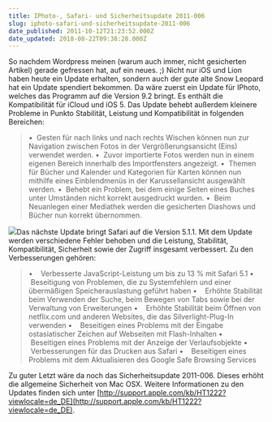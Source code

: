 ```yaml
---
title: IPhoto-, Safari- und Sicherheitsupdate 2011-006
slug: iphoto-safari-und-sicherheitsupdate-2011-006
date_published: 2011-10-12T21:23:52.000Z
date_updated: 2018-08-22T09:38:28.000Z
---
```


So nachdem Wordpress meinen (warum auch immer, nicht gesicherten Artikel) gerade gefressen hat, auf ein neues. ;) Nicht nur iOS und Lion haben heute ein Update erhalten, sondern auch der gute alte Snow Leopard hat ein Update spendiert bekommen. Da wäre zuerst ein Update für IPhoto, welches das Programm auf die Version 9.2 bringt. Es enthält die Kompatibilität für iCloud und iOS 5. Das Update behebt außerdem kleinere Probleme in Punkto Stabilität, Leistung und Kompatibilität in folgenden Bereichen:

> •  Gesten für nach links und nach rechts Wischen können nun zur Navigation zwischen Fotos in der Vergrößerungsansicht (Eins) verwendet werden.
> •  Zuvor importierte Fotos werden nun in einem eigenen Bereich innerhalb des Importfensters angezeigt.
> •  Themen für Bücher und Kalender und Kategorien für Karten können nun mithilfe eines Einblendmenüs in der Karussellansicht ausgewählt werden.
> •  Behebt ein Problem, bei dem einige Seiten eines Buches unter Umständen nicht korrekt ausgedruckt wurden.
> •  Beim Neuanlegen einer Mediathek werden die gesicherten Diashows und Bücher nun korrekt übernommen.

[![](//picdump.thafaker.de/2011/10/Bildschirmfoto-2011-10-12-um-22.17.42-490x580.png)](__GHOST_URL__/iphoto-safari-und-sicherheitsupdate-2011-006/bildschirmfoto-2011-10-12-um-22-17-42/)Das nächste Update bringt Safari auf die Version 5.1.1. Mit dem Update werden verschiedene Fehler behoben und die Leistung, Stabilität, Kompatibilität, Sicherheit sowie der Zugriff insgesamt verbessert. Zu den Verbesserungen gehören:

> •    Verbesserte JavaScript-Leistung um bis zu 13 % mit Safari 5.1
> •    Beseitigung von Problemen, die zu Systemfehlern und einer übermäßigen Speicherauslastung geführt haben
> •    Erhöhte Stabilität beim Verwenden der Suche, beim Bewegen von Tabs sowie bei der Verwaltung von Erweiterungen
> •    Erhöhte Stabilität beim Öffnen von netflix.com und anderen Websites, die das Silverlight-Plug-In verwenden
> •    Beseitigen eines Problems mit der Eingabe ostasiatischer Zeichen auf Webseiten mit Flash-Inhalten
> •    Beseitigen eines Problems mit der Anzeige der Verlaufsobjekte
> •    Verbesserungen für das Drucken aus Safari
> •    Beseitigen eines Problems mit dem Aktualisieren des Google Safe Browsing Services

Zu guter Letzt wäre da noch das Sicherheitsupdate 2011-006. Dieses erhöht die allgemeine Sicherheit von Mac OSX. Weitere Informationen zu den Updates finden sich unter [http://support.apple.com/kb/HT1222?viewlocale=de_DE](http://support.apple.com/kb/HT1222?viewlocale=de_DE).
